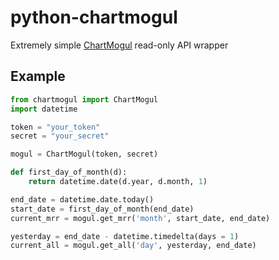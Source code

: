 # python-chartmogul

Extremely simple [ChartMogul](https://chartmogul.com) read-only API wrapper

## Example

```python
from chartmogul import ChartMogul
import datetime

token = "your_token"
secret = "your_secret"

mogul = ChartMogul(token, secret)

def first_day_of_month(d):
    return datetime.date(d.year, d.month, 1)

end_date = datetime.date.today()
start_date = first_day_of_month(end_date)
current_mrr = mogul.get_mrr('month', start_date, end_date)

yesterday = end_date - datetime.timedelta(days = 1)
current_all = mogul.get_all('day', yesterday, end_date)
```
